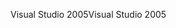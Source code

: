 <span data-ttu-id="327b7-101">Visual Studio 2005</span><span class="sxs-lookup"><span data-stu-id="327b7-101">Visual Studio 2005</span></span>